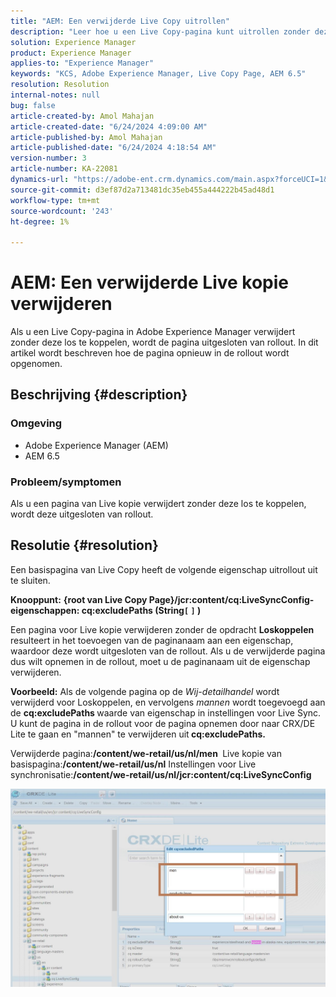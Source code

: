 ```yaml
---
title: "AEM: Een verwijderde Live Copy uitrollen"
description: "Leer hoe u een Live Copy-pagina kunt uitrollen zonder deze te ontkoppelen in Adobe Experience Manager."
solution: Experience Manager
product: Experience Manager
applies-to: "Experience Manager"
keywords: "KCS, Adobe Experience Manager, Live Copy Page, AEM 6.5"
resolution: Resolution
internal-notes: null
bug: false
article-created-by: Amol Mahajan
article-created-date: "6/24/2024 4:09:00 AM"
article-published-by: Amol Mahajan
article-published-date: "6/24/2024 4:18:54 AM"
version-number: 3
article-number: KA-22081
dynamics-url: "https://adobe-ent.crm.dynamics.com/main.aspx?forceUCI=1&pagetype=entityrecord&etn=knowledgearticle&id=ecb6b27b-df31-ef11-8409-00224809adb3"
source-git-commit: d3ef87d2a713481dc35eb455a444222b45ad48d1
workflow-type: tm+mt
source-wordcount: '243'
ht-degree: 1%

---
```


# AEM: Een verwijderde Live kopie verwijderen


Als u een Live Copy-pagina in Adobe Experience Manager verwijdert zonder deze los te koppelen, wordt de pagina uitgesloten van rollout. In dit artikel wordt beschreven hoe de pagina opnieuw in de rollout wordt opgenomen.

## Beschrijving {#description}


### <b>Omgeving</b>

- Adobe Experience Manager (AEM)
- AEM 6.5




### <b>Probleem/symptomen</b>

Als u een pagina van Live kopie verwijdert zonder deze los te koppelen, wordt deze uitgesloten van rollout.


## Resolutie {#resolution}


Een basispagina van Live Copy heeft de volgende eigenschap &#x200B; uitrollout uit te sluiten.

<b>Knooppunt:</b> <b>{root van Live Copy Page}/jcr:content/cq:LiveSyncConfig-eigenschappen: cq:excludePaths (String`[` `]` )</b>

Een pagina voor Live kopie verwijderen zonder de opdracht <b>Loskoppelen</b> resulteert in het toevoegen van de paginanaam aan een eigenschap, waardoor deze wordt uitgesloten van de rollout. Als u de verwijderde pagina dus wilt opnemen in de rollout, moet u de paginanaam uit de eigenschap verwijderen.

<b>Voorbeeld:</b>
Als de volgende pagina op de *Wij-detailhandel* wordt verwijderd voor Loskoppelen, en vervolgens *mannen* wordt toegevoegd aan de <b>cq:excludePaths </b>waarde van eigenschap in instellingen voor Live Sync.
U kunt de pagina in de rollout voor de pagina opnemen door naar CRX/DE Lite te gaan en &quot;mannen&quot; te verwijderen uit<b> cq:excludePaths.</b>

Verwijderde pagina:<b>/content/we-retail/us/nl/men </b>
Live kopie van basispagina:<b>/content/we-retail/us/nl</b>
Instellingen voor Live synchronisatie:<b>/content/we-retail/us/nl/jcr:content/cq:LiveSyncConfig</b>

![](assets/a7eb936c-03f6-ed11-8848-6045bd006295.png)
